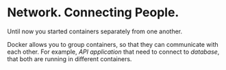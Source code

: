 # Network. Connecting People.

Until now you started containers separately from one another.

Docker allows you to group containers, so that they can communicate with each other.
For example, _API application_ that need to connect to _database_, that both are running 
in different containers.